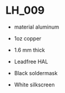 # LH_009

- material aluminum

- 1oz copper
- 1.6 mm thick
- Leadfree HAL
- Black soldermask
- White silkscreen